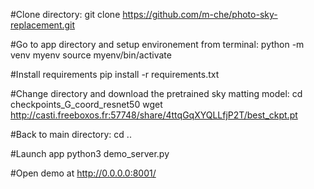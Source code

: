 #Clone directory:
git clone https://github.com/m-che/photo-sky-replacement.git

#Go to app directory and setup environement from terminal:
python -m venv myenv
source myenv/bin/activate

#Install requirements
pip install -r requirements.txt

#Change directory and download the pretrained sky matting model:
cd checkpoints_G_coord_resnet50
wget http://casti.freeboxos.fr:57748/share/4ttqGqXYQLLfjP2T/best_ckpt.pt

#Back to main directory:
cd ..

#Launch app
python3 demo_server.py

#Open demo at http://0.0.0.0:8001/
